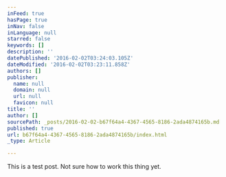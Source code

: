 ```yaml
---
inFeed: true
hasPage: true
inNav: false
inLanguage: null
starred: false
keywords: []
description: ''
datePublished: '2016-02-02T03:24:03.105Z'
dateModified: '2016-02-02T03:23:11.858Z'
authors: []
publisher:
  name: null
  domain: null
  url: null
  favicon: null
title: ''
author: []
sourcePath: _posts/2016-02-02-b67f64a4-4367-4565-8186-2ada4874165b.md
published: true
url: b67f64a4-4367-4565-8186-2ada4874165b/index.html
_type: Article

---
```

This is a test post. Not sure how to work this thing yet.